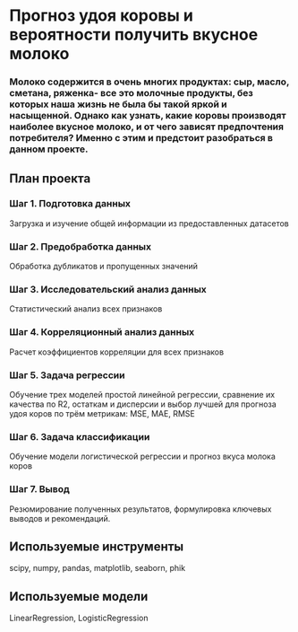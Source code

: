 # Прогноз удоя коровы и вероятности получить вкусное молоко
### Молоко содержится в очень многих продуктах: сыр, масло, сметана, ряженка- все это молочные продукты, без которых наша жизнь не была бы такой яркой и насыщенной. Однако как узнать, какие коровы производят наиболее вкусное молоко, и от чего зависят предпочтения потребителя? Именно с этим и предстоит разобраться в данном проекте.
## План проекта

### Шаг 1. Подготовка данных
Загрузка и изучение общей информации из предоставленных датасетов

### Шаг 2. Предобработка данных
Обработка дубликатов и пропущенных значений


### Шаг 3. Исследовательский анализ данных
Статистический анализ всех признаков


### Шаг 4. Корреляционный анализ данных
Расчет коэффициентов корреляции для всех признаков

### Шаг 5. Задача регрессии
Обучение трех моделей простой линейной регрессии, сравнение их качества по R2, остаткам и дисперсии и выбор лучшей для прогноза удоя коров по трём метрикам: MSE, MAE, RMSE

### Шаг 6. Задача классификации
Обучение модели логистической регрессии и прогноз вкуса молока коров

### Шаг 7. Вывод
Резюмирование полученных результатов, формулировка ключевых выводов и рекомендаций.

## Используемые инструменты
scipy, numpy, pandas, matplotlib, seaborn, phik
## Используемые модели
LinearRegression, LogisticRegression
